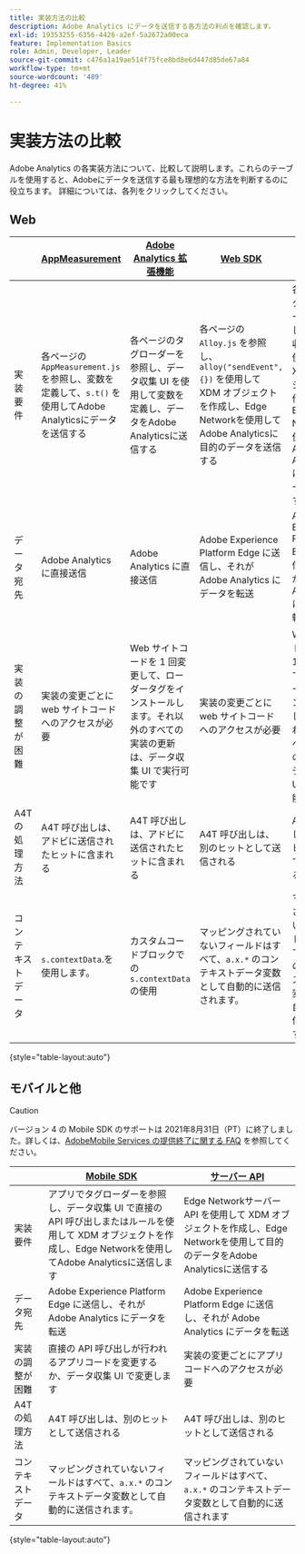 ```yaml
---
title: 実装方法の比較
description: Adobe Analytics にデータを送信する各方法の利点を確認します。
exl-id: 19353255-6356-4426-a2ef-5a2672a00eca
feature: Implementation Basics
role: Admin, Developer, Leader
source-git-commit: c476a1a19ae514f75fce8bd8e6d447d85de67a84
workflow-type: tm+mt
source-wordcount: '489'
ht-degree: 41%

---
```


# 実装方法の比較

Adobe Analytics の各実装方法について、比較して説明します。これらのテーブルを使用すると、Adobeにデータを送信する最も理想的な方法を判断するのに役立ちます。 詳細については、各列をクリックしてください。

## Web

| | [AppMeasurement](/help/implement/js/overview.md) | [Adobe Analytics 拡張機能](/help/implement/launch/overview.md) | [Web SDK](/help/implement/aep-edge/web-sdk/overview.md#web-sdk) | [Web SDK 拡張機能](/help/implement/aep-edge/web-sdk/overview.md#web-sdk-extension) |
| --- | --- | --- | --- | --- |
| 実装要件 | 各ページの `AppMeasurement.js` を参照し、変数を定義して、`s.t()` を使用してAdobe Analyticsにデータを送信する | 各ページのタグローダーを参照し、データ収集 UI を使用して変数を定義し、データをAdobe Analyticsに送信する | 各ページの `Alloy.js` を参照し、`alloy("sendEvent",{})` を使用して XDM オブジェクトを作成し、Edge Networkを使用してAdobe Analyticsに目的のデータを送信する | 各ページのタグローダーを参照し、データ収集 UI を使用して XDM オブジェクトを作成し、Edge Networkを使用してAdobe Analyticsに目的のデータを送信する |
| データ宛先 | Adobe Analytics に直接送信 | Adobe Analytics に直接送信 | Adobe Experience Platform Edge に送信し、それが Adobe Analytics にデータを転送 | Adobe Experience Platform Edge に送信し、それが Adobe Analytics にデータを転送 |
| 実装の調整が困難 | 実装の変更ごとに web サイトコードへのアクセスが必要 | Web サイトコードを 1 回変更して、ローダータグをインストールします。それ以外のすべての実装の更新は、データ収集 UI で実行可能です | 実装の変更ごとに web サイトコードへのアクセスが必要 | Web サイトコードを 1 回変更して、ローダータグをインストールします。それ以外のすべての実装の更新は、データ収集 UI で実行可能です |
| A4T の処理方法 | A4T 呼び出しは、アドビに送信されたヒットに含まれる | A4T 呼び出しは、アドビに送信されたヒットに含まれる | A4T 呼び出しは、別のヒットとして送信される | A4T 呼び出しは、別のヒットとして送信される |
| コンテキストデータ | `s.contextData`.を使用します。 | カスタムコードブロックでの `s.contextData` の使用 | マッピングされていないフィールドはすべて、`a.x.*` のコンテキストデータ変数として自動的に送信されます。 | マッピングされていないフィールドはすべて、`a.x.*` のコンテキストデータ変数として自動的に送信されます。 |

{style="table-layout:auto"}

## モバイルと他

>[!CAUTION]
>
>バージョン 4 の Mobile SDK のサポートは 2021年8月31日（PT）に終了しました。詳しくは、[AdobeMobile Services の提供終了に関する FAQ](https://experienceleague.adobe.com/docs/discontinued/using/mobile-services.html?lang=ja) を参照してください。


| | [Mobile SDK](/help/implement/aep-edge/mobile-sdk/overview.md) | [ サーバー API](/help/implement/aep-edge/server-api/overview.md) |
| --- | --- | --- |
| 実装要件 | アプリでタグローダーを参照し、データ収集 UI で直接の API 呼び出しまたはルールを使用して XDM オブジェクトを作成し、Edge Networkを使用してAdobe Analyticsに送信します | Edge Networkサーバー API を使用して XDM オブジェクトを作成し、Edge Networkを使用して目的のデータをAdobe Analyticsに送信する |
| データ宛先 | Adobe Experience Platform Edge に送信し、それが Adobe Analytics にデータを転送 | Adobe Experience Platform Edge に送信し、それが Adobe Analytics にデータを転送 |
| 実装の調整が困難 | 直接の API 呼び出しが行われるアプリコードを変更するか、データ収集 UI で変更します | 実装の変更ごとにアプリコードへのアクセスが必要 |
| A4T の処理方法 | A4T 呼び出しは、別のヒットとして送信される | A4T 呼び出しは、別のヒットとして送信される |
| コンテキストデータ | マッピングされていないフィールドはすべて、`a.x.*` のコンテキストデータ変数として自動的に送信されます。 | マッピングされていないフィールドはすべて、`a.x.*` のコンテキストデータ変数として自動的に送信されます |

{style="table-layout:auto"}
